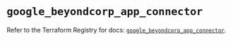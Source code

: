 # `google_beyondcorp_app_connector`

Refer to the Terraform Registry for docs: [`google_beyondcorp_app_connector`](https://registry.terraform.io/providers/hashicorp/google-beta/6.32.0/docs/resources/google_beyondcorp_app_connector).
